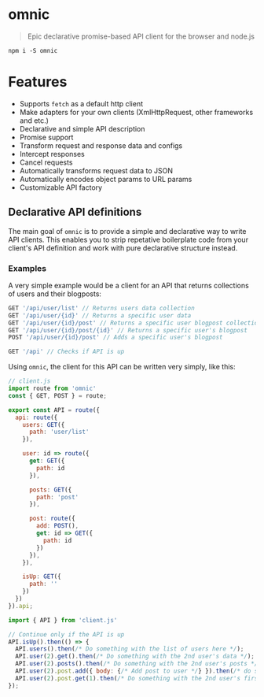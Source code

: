 # omnic
> Epic declarative promise-based API client for the browser and node.js

`npm i -S omnic`

# Features

- Supports `fetch` as a default http client
- Make adapters for your own clients (XmlHttpRequest, other frameworks and etc.)
- Declarative and simple API description
- Promise support
- Transform request and response data and configs
- Intercept responses
- Cancel requests
- Automatically transforms request data to JSON
- Automatically encodes object params to URL params
- Customizable API factory


## Declarative API definitions

The main goal of `omnic` is to provide a simple and declarative way to write API clients. This enables you to strip repetative boilerplate code from your client's API definition and work with pure declarative structure instead.

### Examples

A very simple example would be a client for an API that returns collections of users and their blogposts:

```js
GET '/api/user/list' // Returns users data collection
GET '/api/user/{id}' // Returns a specific user data
GET '/api/user/{id}/post' // Returns a specific user blogpost collection
GET '/api/user/{id}/post/{id}' // Returns a specific user's blogpost
POST '/api/user/{id}/post' // Adds a specific user's blogpost

GET '/api' // Checks if API is up
```

Using `omnic`, the client for this API can be written very simply, like this:

```js
// client.js
import route from 'omnic'
const { GET, POST } = route;

export const API = route({
  api: route({
    users: GET({
      path: 'user/list'
    }),

    user: id => route({
      get: GET({
        path: id
      }),

      posts: GET({
        path: 'post'
      }),

      post: route({
        add: POST(),
        get: id => GET({
          path: id
        })
      }),
    }),

    isUp: GET({
      path: ''
    })
  })
}).api;
```

```js
import { API } from 'client.js'

// Continue only if the API is up
API.isUp().then(() => {
  API.users().then(/* Do something with the list of users here */);
  API.user(2).get().then(/* Do something with the 2nd user's data */);
  API.user(2).posts().then(/* Do something with the 2nd user's posts */);
  API.user(2).post.add({ body: {/* Add post to user */} }).then(/* do something after this */);
  API.user(2).post.get(1).then(/* Do something with the 2nd user's first post */);
});
```
